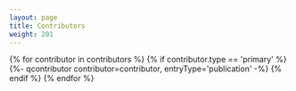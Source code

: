 ```yaml
---
layout: page
title: Contributors
weight: 201
---
```

{% for contributor in contributors %}
  {% if contributor.type == 'primary' %}
    {%- qcontributor contributor=contributor, entryType='publication' -%}
  {% endif %}
{% endfor %}
